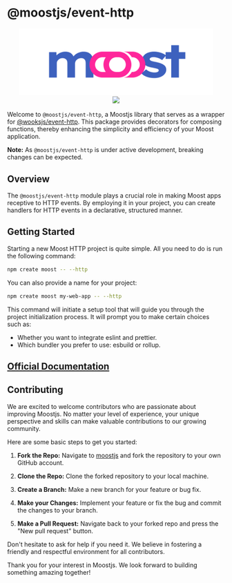 # @moostjs/event-http

<p align="center">
<img src="../../moost-logo.png" width="450px"><br>
<a  href="https://github.com/moostjs/moostjs/blob/main/LICENSE">
    <img src="https://img.shields.io/badge/License-MIT-green?style=for-the-badge" />
</a>
</p>

Welcome to `@moostjs/event-http`, a Moostjs library that serves as a wrapper for [@wooksjs/event-http](https://github.com/wooksjs/wooksjs/tree/main/packages/event-http). This package provides decorators for composing functions, thereby enhancing the simplicity and efficiency of your Moost application.

**Note:** As `@moostjs/event-http` is under active development, breaking changes can be expected.

## Overview

The `@moostjs/event-http` module plays a crucial role in making Moost apps receptive to HTTP events. By employing it in your project, you can create handlers for HTTP events in a declarative, structured manner.

## Getting Started

Starting a new Moost HTTP project is quite simple. All you need to do is run the following command:

```bash
npm create moost -- --http
```

You can also provide a name for your project:

```bash
npm create moost my-web-app -- --http
```

This command will initiate a setup tool that will guide you through the project initialization process. It will prompt you to make certain choices such as:

- Whether you want to integrate eslint and prettier.
- Which bundler you prefer to use: esbuild or rollup.

## [Official Documentation](https://moost.org/webapp/)

## Contributing

We are excited to welcome contributors who are passionate about improving Moostjs. No matter your level of experience, your unique perspective and skills can make valuable contributions to our growing community.

Here are some basic steps to get you started:

1. **Fork the Repo:** Navigate to [moostjs](https://github.com/moostjs/moostjs) and fork the repository to your own GitHub account.

2. **Clone the Repo:** Clone the forked repository to your local machine.

3. **Create a Branch:** Make a new branch for your feature or bug fix.

4. **Make your Changes:** Implement your feature or fix the bug and commit the changes to your branch.

5. **Make a Pull Request:** Navigate back to your forked repo and press the "New pull request" button.

Don't hesitate to ask for help if you need it. We believe in fostering a friendly and respectful environment for all contributors.

Thank you for your interest in Moostjs. We look forward to building something amazing together!
